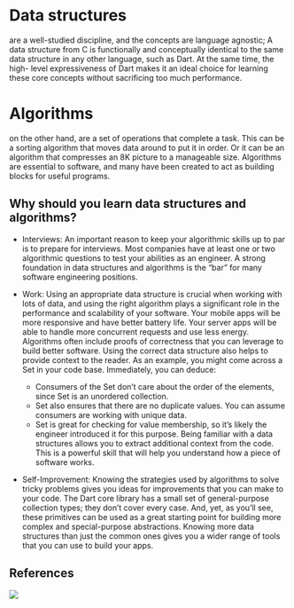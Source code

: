 # Data structures
are a well-studied discipline, and the concepts are language 
agnostic; A data structure from C is functionally and conceptually identical to the 
same data structure in any other language, such as Dart. At the same time, the high- 
level expressiveness of Dart makes it an ideal choice for learning these core concepts 
without sacrificing too much performance.

# Algorithms
on the other hand, are a set of operations that complete a task. This can 
be a sorting algorithm that moves data around to put it in order. Or it can be an 
algorithm that compresses an 8K picture to a manageable size. Algorithms are 
essential to software, and many have been created to act as building blocks for useful 
programs.

## Why should you learn data structures and algorithms?
- Interviews: An important reason to keep your algorithmic skills up to par is to prepare for 
interviews. Most companies have at least one or two algorithmic questions to test 
your abilities as an engineer. A strong foundation in data structures and algorithms 
is the “bar” for many software engineering positions.

- Work: Using an appropriate data structure is crucial when working with lots of data, and 
using the right algorithm plays a significant role in the performance and scalability 
of your software. Your mobile apps will be more responsive and have better battery 
life. Your server apps will be able to handle more concurrent requests and use less 
energy. Algorithms often include proofs of correctness that you can leverage to build 
better software.
Using the correct data structure also helps to provide context to the reader. As an 
example, you might come across a Set in your code base. Immediately, you can 
deduce:
  - Consumers of the Set don’t care about the order of the elements, since Set is an 
     unordered collection.
  - Set also ensures that there are no duplicate values. You can assume consumers are 
     working with unique data.
  - Set is great for checking for value membership, so it’s likely the engineer 
    introduced it for this purpose.
Being familiar with a data structures allows you to extract additional context from 
the code. This is a powerful skill that will help you understand how a piece of 
software works.

- Self-Improvement: Knowing the strategies used by algorithms to solve tricky problems gives you ideas 
for improvements that you can make to your code. The Dart core library has a small 
set of general-purpose collection types; they don’t cover every case. And, yet, as 
you’ll see, these primitives can be used as a great starting point for building more 
complex and special-purpose abstractions. Knowing more data structures than just 
the common ones gives you a wider range of tools that you can use to build your 
apps.
  
## References

![](https://encrypted-tbn0.gstatic.com/images?q=tbn:ANd9GcTArLlwkqwOmfT1RjiH5kw1EwtdWDOMpSk87w&usqp=CAU)
